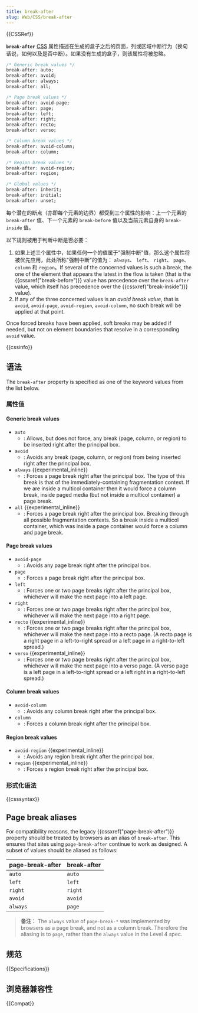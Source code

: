 ```yaml
---
title: break-after
slug: Web/CSS/break-after
---
```


{{CSSRef}}

**`break-after`** [CSS](/zh-CN/docs/CSS) 属性描述在生成的盒子之后的页面，列或区域中断行为（换句话说，如何以及是否中断）。如果没有生成的盒子，则该属性将被忽略。

```css
/* Generic break values */
break-after: auto;
break-after: avoid;
break-after: always;
break-after: all;

/* Page break values */
break-after: avoid-page;
break-after: page;
break-after: left;
break-after: right;
break-after: recto;
break-after: verso;

/* Column break values */
break-after: avoid-column;
break-after: column;

/* Region break values */
break-after: avoid-region;
break-after: region;

/* Global values */
break-after: inherit;
break-after: initial;
break-after: unset;
```

每个潜在的断点（亦即每个元素的边界）都受到三个属性的影响：上一个元素的 `break-after` 值、下一个元素的 `break-before` 值以及当前元素自身的 `break-inside` 值。

以下规则被用于判断中断是否必要：

1. 如果上述三个属性中，如果任何一个的值属于"强制中断"值，那么这个属性将被优先应用，此处所称"强制中断"的值为： `always`、 `left`、 `right`、 `page`、 `column` 和 `region`。If several of the concerned values is such a break, the one of the element that appears the latest in the flow is taken (that is the {{cssxref("break-before")}} value has precedence over the `break-after` value, which itself has precedence over the {{cssxref("break-inside")}} value).
2. If any of the three concerned values is an _avoid break value_, that is `avoid`, `avoid-page`, `avoid-region`, `avoid-column`, no such break will be applied at that point.

Once forced breaks have been applied, soft breaks may be added if needed, but not on element boundaries that resolve in a corresponding `avoid` value.

{{cssinfo}}

## 语法

The `break-after` property is specified as one of the keyword values from the list below.

### 属性值

#### Generic break values

- `auto`
  - : Allows, but does not force, any break (page, column, or region) to be inserted right after the principal box.
- `avoid`
  - : Avoids any break (page, column, or region) from being inserted right after the principal box.
- `always` {{experimental_inline}}
  - : Forces a page break right after the principal box. The type of this break is that of the immediately-containing fragmentation context. If we are inside a multicol container then it would force a column break, inside paged media (but not inside a multicol container) a page break.
- `all` {{experimental_inline}}
  - : Forces a page break right after the principal box. Breaking through all possible fragmentation contexts. So a break inside a multicol container, which was inside a page container would force a column and page break.

#### Page break values

- `avoid-page`
  - : Avoids any page break right after the principal box.
- `page`
  - : Forces a page break right after the principal box.
- `left`
  - : Forces one or two page breaks right after the principal box, whichever will make the next page into a left page.
- `right`
  - : Forces one or two page breaks right after the principal box, whichever will make the next page into a right page.
- `recto` {{experimental_inline}}
  - : Forces one or two page breaks right after the principal box, whichever will make the next page into a recto page. (A recto page is a right page in a left-to-right spread or a left page in a right-to-left spread.)
- `verso` {{experimental_inline}}
  - : Forces one or two page breaks right after the principal box, whichever will make the next page into a verso page. (A verso page is a left page in a left-to-right spread or a left right in a right-to-left spread.)

#### Column break values

- `avoid-column`
  - : Avoids any column break right after the principal box.
- `column`
  - : Forces a column break right after the principal box.

#### Region break values

- `avoid-region` {{experimental_inline}}
  - : Avoids any region break right after the principal box.
- `region` {{experimental_inline}}
  - : Forces a region break right after the principal box.

### 形式化语法

{{csssyntax}}

## Page break aliases

For compatibility reasons, the legacy {{cssxref("page-break-after")}} property should be treated by browsers as an alias of `break-after`. This ensures that sites using `page-break-after` continue to work as designed. A subset of values should be aliased as follows:

| page-break-after | break-after |
| ---------------- | ----------- |
| `auto`           | `auto`      |
| `left`           | `left`      |
| `right`          | `right`     |
| `avoid`          | `avoid`     |
| `always`         | `page`      |

> **备注：** The `always` value of `page-break-*` was implemented by browsers as a page break, and not as a column break. Therefore the aliasing is to `page`, rather than the `always` value in the Level 4 spec.

## 规范

{{Specifications}}

## 浏览器兼容性

{{Compat}}
